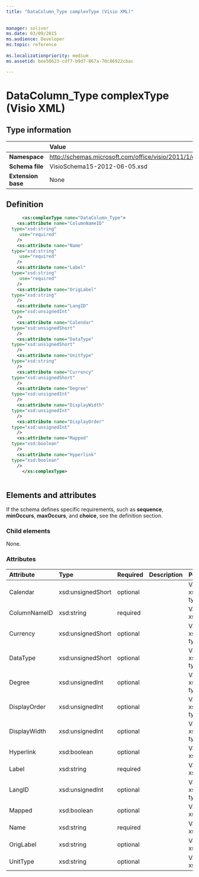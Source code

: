 ```yaml
---
title: "DataColumn_Type complexType (Visio XML)"
 
 
manager: soliver
ms.date: 03/09/2015
ms.audience: Developer
ms.topic: reference
 
ms.localizationpriority: medium
ms.assetid: bee50623-cdf7-b9d7-867a-70c86922cbac

---
```


# DataColumn_Type complexType (Visio XML)

## Type information

||Value |
|:-----|:-----|
|**Namespace** <br/> |http://schemas.microsoft.com/office/visio/2011/1/core  <br/> |
|**Schema file** <br/> |VisioSchema15-2012-06-05.xsd  <br/> |
|**Extension base** <br/> |None  <br/> |
   
## Definition

```XML
      <xs:complexType name="DataColumn_Type">
    <xs:attribute name="ColumnNameID"
  type="xsd:string"
     use="required"
    />
    <xs:attribute name="Name"
  type="xsd:string"
     use="required"
    />
    <xs:attribute name="Label"
  type="xsd:string"
     use="required"
    />
    <xs:attribute name="OrigLabel"
  type="xsd:string"
    />
    <xs:attribute name="LangID"
  type="xsd:unsignedInt"
    />
    <xs:attribute name="Calendar"
  type="xsd:unsignedShort"
    />
    <xs:attribute name="DataType"
  type="xsd:unsignedShort"
    />
    <xs:attribute name="UnitType"
  type="xsd:string"
    />
    <xs:attribute name="Currency"
  type="xsd:unsignedShort"
    />
    <xs:attribute name="Degree"
  type="xsd:unsignedInt"
    />
    <xs:attribute name="DisplayWidth"
  type="xsd:unsignedInt"
    />
    <xs:attribute name="DisplayOrder"
  type="xsd:unsignedInt"
    />
    <xs:attribute name="Mapped"
  type="xsd:boolean"
    />
    <xs:attribute name="Hyperlink"
  type="xsd:boolean"
    />
      </xs:complexType>
      
```

## Elements and attributes

If the schema defines specific requirements, such as **sequence**, **minOccurs**, **maxOccurs**, and **choice**, see the definition section. 
  
### Child elements

None.
  
### Attributes

|**Attribute**|**Type**|**Required**|**Description**|**Possible values**|
|:-----|:-----|:-----|:-----|:-----|
|Calendar  <br/> |xsd:unsignedShort  <br/> |optional  <br/> ||Values of the xsd:unsignedShort type. |
|ColumnNameID  <br/> |xsd:string  <br/> |required  <br/> ||Values of the xsd:string type. |
|Currency  <br/> |xsd:unsignedShort  <br/> |optional  <br/> ||Values of the xsd:unsignedShort type. |
|DataType  <br/> |xsd:unsignedShort  <br/> |optional  <br/> ||Values of the xsd:unsignedShort type. |
|Degree  <br/> |xsd:unsignedInt  <br/> |optional  <br/> ||Values of the xsd:unsignedInt type. |
|DisplayOrder  <br/> |xsd:unsignedInt  <br/> |optional  <br/> ||Values of the xsd:unsignedInt type. |
|DisplayWidth  <br/> |xsd:unsignedInt  <br/> |optional  <br/> ||Values of the xsd:unsignedInt type. |
|Hyperlink  <br/> |xsd:boolean  <br/> |optional  <br/> ||Values of the xsd:boolean type. |
|Label  <br/> |xsd:string  <br/> |required  <br/> ||Values of the xsd:string type. |
|LangID  <br/> |xsd:unsignedInt  <br/> |optional  <br/> ||Values of the xsd:unsignedInt type. |
|Mapped  <br/> |xsd:boolean  <br/> |optional  <br/> ||Values of the xsd:boolean type. |
|Name  <br/> |xsd:string  <br/> |required  <br/> ||Values of the xsd:string type. |
|OrigLabel  <br/> |xsd:string  <br/> |optional  <br/> ||Values of the xsd:string type. |
|UnitType  <br/> |xsd:string  <br/> |optional  <br/> ||Values of the xsd:string type. |
   

